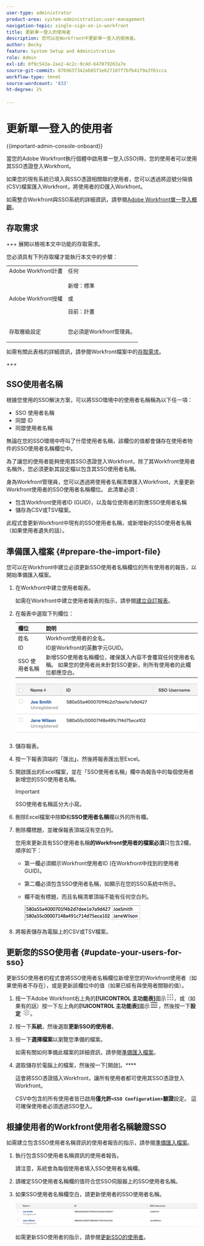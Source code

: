 ```yaml
---
user-type: administrator
product-area: system-administration;user-management
navigation-topic: single-sign-on-in-workfront
title: 更新單一登入的使用者
description: 您可以在Workfront中更新單一登入的使用者。
author: Becky
feature: System Setup and Administration
role: Admin
exl-id: 0f9c543a-2ae2-4c2c-9c4d-647079263a7e
source-git-commit: 8769637342ab65f1e627107f7bfb41f9a3f61cca
workflow-type: tm+mt
source-wordcount: '833'
ht-degree: 1%

---
```


# 更新單一登入的使用者

<!-- Audited: 1/2024 -->

{{important-admin-console-onboard}}

當您的Adobe Workfront執行個體中啟用單一登入(SSO)時，您的使用者可以使用其SSO憑證登入Workfront。

如果您的現有系統已填入與SSO憑證相關聯的使用者，您可以透過將逗號分隔值(CSV)檔案匯入Workfront，將使用者的ID匯入Workfront。

如需整合Workfront與SSO系統的詳細資訊，請參閱[Adobe Workfront單一登入概觀](../../../administration-and-setup/add-users/single-sign-on/sso-in-workfront.md)。


## 存取需求

+++ 展開以檢視本文中功能的存取需求。

您必須具有下列存取權才能執行本文中的步驟：

<table style="table-layout:auto"> 
 <col> 
 <col> 
 <tbody> 
  <tr> 
   <td role="rowheader">Adobe Workfront計畫</td> 
   <td>任何</td> 
  </tr> 
  <tr> 
   <td role="rowheader">Adobe Workfront授權</td> 
   <td><p>新增：標準</p><p>或</p><p>目前：計畫</p></td> 
  </tr> 
  <tr> 
   <td role="rowheader">存取層級設定</td> 
   <td> <p>您必須是Workfront管理員。</p>  </td> 
  </tr> 
 </tbody> 
</table>

如需有關此表格的詳細資訊，請參閱Workfront檔案中的[存取需求](/help/quicksilver/administration-and-setup/add-users/access-levels-and-object-permissions/access-level-requirements-in-documentation.md)。

+++

## SSO使用者名稱

根據您使用的SSO解決方案，可以將SSO環境中的使用者名稱稱為以下任一項：

* SSO 使用者名稱
* 同盟 ID
* 同盟使用者名稱

無論在您的SSO環境中呼叫了什麼使用者名稱，該欄位的值都會儲存在使用者物件的SSO使用者名稱欄位中。

為了讓您的使用者能夠使用其SSO憑證登入Workfront，除了其Workfront使用者名稱外，您必須更新其設定檔以包含其SSO使用者名稱。

身為Workfront管理員，您可以透過將使用者名稱清單匯入Workfront，大量更新Workfront使用者的SSO使用者名稱欄位。 此清單必須：

* 包含Workfront使用者ID (GUID)，以及每位使用者的對應SSO使用者名稱
* 儲存為CSV或TSV檔案。

此程式會更新Workfront中現有的SSO使用者名稱，或新增新的SSO使用者名稱（如果使用者遺失的話）。

## 準備匯入檔案 {#prepare-the-import-file}

您可以在Workfront中建立必須更新SSO使用者名稱欄位的所有使用者的報告，以開始準備匯入檔案。

1. 在Workfront中建立使用者報表。

   如需在Workfront中建立使用者報表的指示，請參閱[建立自訂報表](../../../reports-and-dashboards/reports/creating-and-managing-reports/create-custom-report.md)。

1. 在報表中選取下列欄位：

   | 欄位 | 說明 |
   |---|---|
   | 姓名 | Workfront使用者的全名。 |
   | ID | ID是Workfront的英數字元GUID。 |
   | SSO 使用者名稱 | 新增SSO使用者名稱欄位，確保匯入內容不會覆寫任何使用者名稱。 如果您的使用者尚未針對SSO更新，則所有使用者的此欄位都應空白。 |

   ![](assets/users-with-sso-username-and-no-sso-access-only-field.png)

1. 儲存報表。
1. 按一下報表頂端的「匯出&#x200B;**」**，然後將報表匯出至Excel。
1. 開啟匯出的Excel檔案，並在「SSO使用者名稱」欄中為報告中的每個使用者新增您的SSO使用者名稱。

   >[!IMPORTANT]
   >
   >SSO使用者名稱區分大小寫。

1. 刪除Excel檔案中除&#x200B;**ID**&#x200B;和&#x200B;**SSO使用者名稱**&#x200B;欄以外的所有欄。

1. 刪除欄標題，並確保報表頂端沒有空白列。

   您用來更新具有SSO使用者名稱&#x200B;**的Workfront使用者的檔案必須**&#x200B;只包含2欄，順序如下：

   * 第一欄必須顯示Workfront使用者ID (在Workfront中找到的使用者GUID)。
   * 第二欄必須包含SSO使用者名稱，如顯示在您的SSO系統中所示。
   * 欄不能有標題，而且名稱清單頂端不能有任何空白列。

     ![](assets/update-users-for-sso-csv-file-for-import.png)

1. 將報表儲存為電腦上的CSV或TSV檔案。

## 更新您的SSO使用者 {#update-your-users-for-sso}

更新SSO使用者的程式會將SSO使用者名稱欄位新增至您的Workfront使用者（如果使用者不存在），或是更新該欄位中的值（如果已經有與使用者關聯的值）。

1. 按一下Adobe Workfront右上角的&#x200B;**[!UICONTROL 主功能表]**&#x200B;圖示![主功能表](/help/_includes/assets/main-menu-icon.png)，或（如果有的話）按一下左上角的&#x200B;**[!UICONTROL 主功能表]**&#x200B;圖示![主功能表](/help/_includes/assets/main-menu-icon-left-nav.png)，然後按一下&#x200B;**設定** ![](assets/gear-icon-settings.png)。

1. 按一下&#x200B;**系統**，然後選取&#x200B;**更新SSO的使用者**。

1. 按一下&#x200B;**選擇檔案**&#x200B;以瀏覽您準備的檔案。

   如需有關如何準備此檔案的詳細資訊，請參閱[準備匯入檔案](#prepare-the-import-file)。

1. 選取儲存於電腦上的檔案，然後按一下[開啟]。****

   這會將SSO憑證插入Workfront，讓所有使用者都可使用其SSO憑證登入Workfront。

   CSV中包含的所有使用者皆已啟用&#x200B;**僅允許`<SSO Configuration>`驗證**&#x200B;設定。 這可確保使用者必須透過SSO登入。

## 根據使用者的Workfront使用者名稱驗證SSO

如需建立包含SSO使用者名稱資訊的使用者報告的指示，請參閱[準備匯入檔案](#prepare-the-import-file)。

1. 執行包含SSO使用者名稱資訊的使用者報告。

   請注意，系統會為每個使用者填入SSO使用者名稱欄。

1. 請確定SSO使用者名稱欄的值符合您SSO伺服器上的SSO使用者名稱。
1. 如果SSO使用者名稱欄空白，請更新使用者的SSO使用者名稱。

   ![](assets/users-with-sso-field-updated.png)

   如需更新SSO使用者的指示，請參閱[更新SSO的使用者](#update-your-users-for-sso)。
